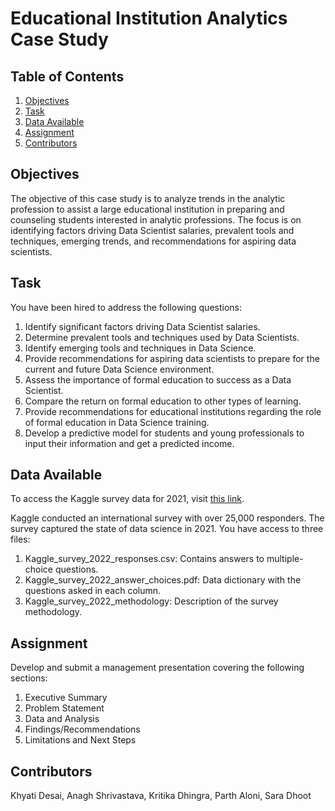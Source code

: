 # Educational Institution Analytics Case Study

## Table of Contents
1. [Objectives](#objectives)
2. [Task](#task)
3. [Data Available](#data-available)
4. [Assignment](#assignment)
4. [Contributors](#contributors)


## Objectives

The objective of this case study is to analyze trends in the analytic profession to assist a large educational institution in preparing and counseling students interested in analytic professions. The focus is on identifying factors driving Data Scientist salaries, prevalent tools and techniques, emerging trends, and recommendations for aspiring data scientists.

## Task

You have been hired to address the following questions:

1. Identify significant factors driving Data Scientist salaries.
2. Determine prevalent tools and techniques used by Data Scientists.
3. Identify emerging tools and techniques in Data Science.
4. Provide recommendations for aspiring data scientists to prepare for the current and future Data Science environment.
5. Assess the importance of formal education to success as a Data Scientist.
6. Compare the return on formal education to other types of learning.
7. Provide recommendations for educational institutions regarding the role of formal education in Data Science training.
8. Develop a predictive model for students and young professionals to input their information and get a predicted income.

## Data Available
To access the Kaggle survey data for 2021, visit [this link](https://www.kaggle.com/c/kaggle-survey-2021).

Kaggle conducted an international survey with over 25,000 responders. The survey captured the state of data science in 2021. You have access to three files:

1. Kaggle_survey_2022_responses.csv: Contains answers to multiple-choice questions.
2. Kaggle_survey_2022_answer_choices.pdf: Data dictionary with the questions asked in each column.
3. Kaggle_survey_2022_methodology: Description of the survey methodology.

## Assignment

Develop and submit a management presentation covering the following sections:

1. Executive Summary
2. Problem Statement
3. Data and Analysis
4. Findings/Recommendations
5. Limitations and Next Steps

## Contributors

Khyati Desai, Anagh Shrivastava, Kritika Dhingra, Parth Aloni, Sara Dhoot


